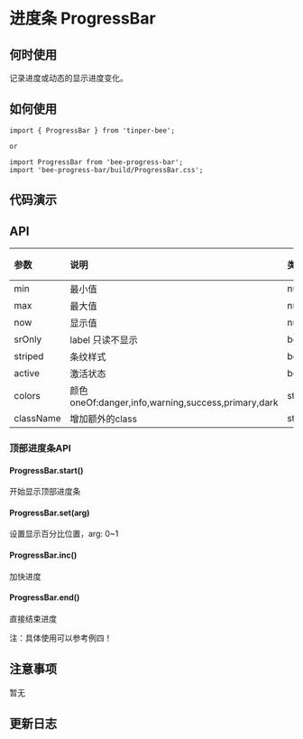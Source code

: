 # 进度条 ProgressBar

## 何时使用
记录进度或动态的显示进度变化。

## 如何使用

```
import { ProgressBar } from 'tinper-bee';

or

import ProgressBar from 'bee-progress-bar';
import 'bee-progress-bar/build/ProgressBar.css';

```


## 代码演示

## API

|参数|说明|类型|默认值|
|:--|:---|:--|:---|
|min|最小值|number|0|
|max|最大值|number|100|
|now|显示值|number |-|
|srOnly|label 只读不显示|bool|false|
|striped|条纹样式|bool|false|
|active|激活状态|bool|false|
|colors|颜色oneOf:danger,info,warning,success,primary,dark|string|-|
|className|增加额外的class|string|-|


### 顶部进度条API


#### ProgressBar.start()
开始显示顶部进度条

#### ProgressBar.set(arg)
设置显示百分比位置，arg: 0~1

#### ProgressBar.inc()
加快进度

#### ProgressBar.end()
直接结束进度

注：具体使用可以参考例四！

## 注意事项

暂无

## 更新日志